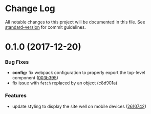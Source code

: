# Change Log

All notable changes to this project will be documented in this file. See [standard-version](https://github.com/conventional-changelog/standard-version) for commit guidelines.

<a name="0.1.0"></a>
# 0.1.0 (2017-12-20)


### Bug Fixes

* **config:** fix webpack configuration to properly export the top-level component ([003b395](https://github.com/webpack-contrib/voting-app/commit/003b395))
* fix issue with `fetch` replaced by an object ([c8d901a](https://github.com/webpack-contrib/voting-app/commit/c8d901a))


### Features

* update styling to display the site well on mobile devices ([2610742](https://github.com/webpack-contrib/voting-app/commit/2610742))
